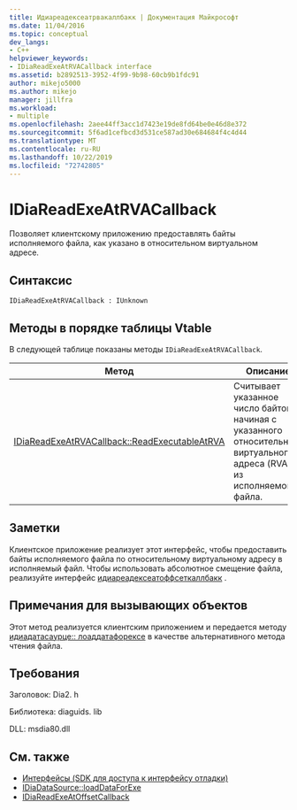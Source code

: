 ```yaml
---
title: Идиареадексеатрвакаллбакк | Документация Майкрософт
ms.date: 11/04/2016
ms.topic: conceptual
dev_langs:
- C++
helpviewer_keywords:
- IDiaReadExeAtRVACallback interface
ms.assetid: b2892513-3952-4f99-9b98-60cb9b1fdc91
author: mikejo5000
ms.author: mikejo
manager: jillfra
ms.workload:
- multiple
ms.openlocfilehash: 2aee44ff3acc1d7423e19de8fd64be0e46d8e372
ms.sourcegitcommit: 5f6ad1cefbcd3d531ce587ad30e684684f4c4d44
ms.translationtype: MT
ms.contentlocale: ru-RU
ms.lasthandoff: 10/22/2019
ms.locfileid: "72742805"
---
```

# <a name="idiareadexeatrvacallback"></a>IDiaReadExeAtRVACallback
Позволяет клиентскому приложению предоставлять байты исполняемого файла, как указано в относительном виртуальном адресе.

## <a name="syntax"></a>Синтаксис

```
IDiaReadExeAtRVACallback : IUnknown
```

## <a name="methods-in-vtable-order"></a>Методы в порядке таблицы Vtable
 В следующей таблице показаны методы `IDiaReadExeAtRVACallback`.

|Метод|Описание|
|------------|-----------------|
|[IDiaReadExeAtRVACallback::ReadExecutableAtRVA](../../debugger/debug-interface-access/idiareadexeatrvacallback-readexecutableatrva.md)|Считывает указанное число байтов, начиная с указанного относительного виртуального адреса (RVA) из исполняемого файла.|

## <a name="remarks"></a>Заметки
 Клиентское приложение реализует этот интерфейс, чтобы предоставить байты исполняемого файла по относительному виртуальному адресу в исполняемый файл. Чтобы использовать абсолютное смещение файла, реализуйте интерфейс [идиареадексеатоффсеткаллбакк](../../debugger/debug-interface-access/idiareadexeatoffsetcallback.md) .

## <a name="notes-for-callers"></a>Примечания для вызывающих объектов
 Этот метод реализуется клиентским приложением и передается методу [идиадатасаурце:: лоаддатафорексе](../../debugger/debug-interface-access/idiadatasource-loaddataforexe.md) в качестве альтернативного метода чтения файла.

## <a name="requirements"></a>Требования
 Заголовок: Dia2. h

 Библиотека: diaguids. lib

 DLL: msdia80.dll

## <a name="see-also"></a>См. также
- [Интерфейсы (SDK для доступа к интерфейсу отладки)](../../debugger/debug-interface-access/interfaces-debug-interface-access-sdk.md)
- [IDiaDataSource::loadDataForExe](../../debugger/debug-interface-access/idiadatasource-loaddataforexe.md)
- [IDiaReadExeAtOffsetCallback](../../debugger/debug-interface-access/idiareadexeatoffsetcallback.md)